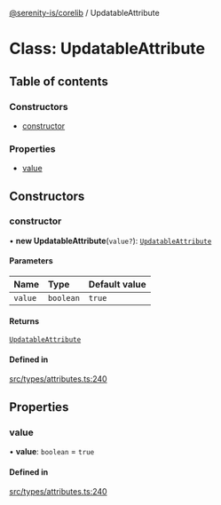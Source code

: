 [@serenity-is/corelib](../README.md) / UpdatableAttribute

# Class: UpdatableAttribute

## Table of contents

### Constructors

- [constructor](UpdatableAttribute.md#constructor)

### Properties

- [value](UpdatableAttribute.md#value)

## Constructors

### constructor

• **new UpdatableAttribute**(`value?`): [`UpdatableAttribute`](UpdatableAttribute.md)

#### Parameters

| Name | Type | Default value |
| :------ | :------ | :------ |
| `value` | `boolean` | `true` |

#### Returns

[`UpdatableAttribute`](UpdatableAttribute.md)

#### Defined in

[src/types/attributes.ts:240](https://github.com/serenity-is/serenity/blob/master/packages/corelib/src/types/attributes.ts#L240)

## Properties

### value

• **value**: `boolean` = `true`

#### Defined in

[src/types/attributes.ts:240](https://github.com/serenity-is/serenity/blob/master/packages/corelib/src/types/attributes.ts#L240)
